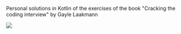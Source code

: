 Personal solutions in Kotlin of the exercises of the book "Cracking the coding interview" by Gayle Laakmann

![](https://user-images.githubusercontent.com/8618582/86910819-8c935e00-c11a-11ea-8ef3-e980079e0bab.jpg)
